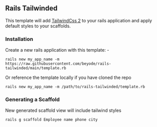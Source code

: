 ## Rails Tailwinded

This template will add [TailwindCss 2](https://tailwindcss.com/) to your rails application and apply default styles to your scaffolds.

### Installation
Create a new rails application with this template: -
```
rails new my_app_name -m https://raw.githubusercontent.com/beyode/rails-tailwinded/main/template.rb
```
Or reference the template locally if you have cloned the repo

```
rails new my_app_name -m /path/to/rails-tailwinded/template.rb
```

### Generating a Scaffold
New generated scaffold view will include tailwind styles
```
rails g scaffold Employee name phone city
```
